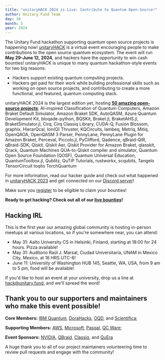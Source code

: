 ```yaml
---
title: "unitaryHACK 2024 is Live: Contribute to Quantum Open-Source!"
author: Unitary Fund Team
day: 30
month: 5
year: 2024
---
```


The Unitary Fund hackathon supporting quantum open source projects is happening now! [unitaryHACK](https://unitaryhack.dev/) is a virtual event encouraging people to make contributions to the open source quantum ecosystem. The event will run **May 29-June 12, 2024**, and hackers have the opportunity to win cash bounties! unitaryHACK is unique to many quantum hackathon-style events for two big reasons:

- Hackers support existing quantum computing projects. 
- Hackers get paid for their work while building professional skills such as working on open source projects, and contributing to create a more functional, and featured, quantum computing stack.

unitaryHACK 2024 is the largest edition yet, hosting [**50 amazing open-source projects**](https://unitaryhack.dev/projects/): AI-inspired Classification of Quantum Computers, Amazon Braket Default Simulator, Amazon Braket SDK, AutoQASM, Azure Quantum Development Kit, bloqade-python, BQSKit, Braket.jl, BraketAHS.jl, BraketSimulator.jl, Cirq, Cirq Classiq Library, CUDA-Q, Fusion Blossom, graphix, HierarQcal, Ion(Q) Thruster, KQCircuits, lambeq, Metriq, Mitiq, OpenQAOA, OpenQASM 3 Parser, PennyLane, PennyLane Plugin for Amazon Braket, Perceval, Piccolo.jl, PyClifford, Qadence, qBraid-QIR, qBraid-SDK, Qiskit, Qiskit Aer, Qiskit Provider for Amazon Braket, qlasskit, Qrack, Quantum Machines QUA-to-Qiskit compiler and simulator, Quantum Open Source Foundation (QOSF), Quantum Universal Education, QuantumToolbox.jl, Qublitz, QuTiP Tutorials, rustworkx, scqubits, Tangelo
TensorCircuit
toqito
TorchQuantum

For more information, read our hacker guide and check out what happened in [unitaryHACK 2023](https://unitary.fund/posts/unitaryhack_wrap/) and get connected on our [Discord server](http://discord.unitary.fund)!

Make sure you [register](https://unitaryhack.dev/register/) to be eligible to claim your bounties!

**Ready to get hacking? Check out all of our [live bounties](https://unitaryhack.dev/bounties/)!**

## Hacking IRL
This is the first year our amazing global community is hosting in-person meetups at various locations, so if you're somewhere near, you can attend:

- May 31: Aalto University CS in Helsinki, Finland, starting at 18:00 for 24 hours. Pizza available!
- May 31: Auditorio Raúl J. Marsal, Ciudad Universitaria, UNAM in Mexico City, Mexico, at 16 HRS UTC-6!
- June 11: University of Washington HUB 145, Seattle, WA, USA, from 9 am to 5 pm, food will be available! 

If you'd like to host an event at your university, drop us a line at hack@unitary.fund, and we'll spread the word! 
## Thank you to our supporters and maintainers who make this event possible!  

**Core Members:** [IBM Quantum](https://www.ibm.com/quantum), [DoraHacks](https://dorahacks.io/), [OQD](https://openquantumdesign.org/), and [Scientifica](https://www.scientifica.vc/); 

**Supporting Members:** [AWS](https://aws.amazon.com/braket/), [Microsoft](https://www.microsoft.com/), [Pasqal](https://www.pasqal.com/), [QC Ware](https://www.qcware.com/);

**Event Sponsors:** [NVIDIA](https://www.nvidia.com/en-us/), [QBraid](https://www.qbraid.com/), [Classiq](https://www.classiq.io/), and [QuEra](https://www.quera.com/)

 A huge thank you to all of our project maintainers volunteering time to review pull requests and engage with the community!


